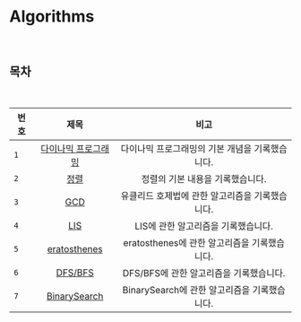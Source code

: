 # Algorithms

<br>

## 목차

<br>

| 번호 | 제목 | 비고 |
|---|:---:|:---:|
| `1` | [다이나믹 프로그래밍](./DP.md) | 다이나믹 프로그래밍의 기본 개념을 기록했습니다.  |
| `2` | [정렬](./Sorting.md) | 정렬의 기본 내용을 기록했습니다. |
| `3` | [GCD](./GCD.md) | 유클리드 호제법에 관한 알고리즘을 기록했습니다. |
| `4` | [LIS](./LIS.md) | LIS에 관한 알고리즘을 기록했습니다. |
| `5` | [eratosthenes](./eratosthenes.md) | eratosthenes에 관한 알고리즘을 기록했습니다. |
| `6` | [DFS/BFS](./DFSBFS.md) | DFS/BFS에 관한 알고리즘을 기록했습니다. |
| `7` | [BinarySearch](./BinarySearch.md) | BinarySearch에 관한 알고리즘을 기록했습니다. |